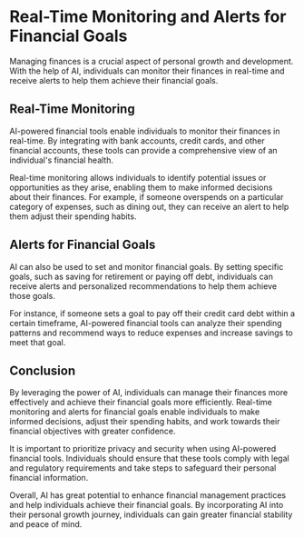 Real-Time Monitoring and Alerts for Financial Goals
=========================================================================================

Managing finances is a crucial aspect of personal growth and development. With the help of AI, individuals can monitor their finances in real-time and receive alerts to help them achieve their financial goals.

Real-Time Monitoring
--------------------

AI-powered financial tools enable individuals to monitor their finances in real-time. By integrating with bank accounts, credit cards, and other financial accounts, these tools can provide a comprehensive view of an individual's financial health.

Real-time monitoring allows individuals to identify potential issues or opportunities as they arise, enabling them to make informed decisions about their finances. For example, if someone overspends on a particular category of expenses, such as dining out, they can receive an alert to help them adjust their spending habits.

Alerts for Financial Goals
--------------------------

AI can also be used to set and monitor financial goals. By setting specific goals, such as saving for retirement or paying off debt, individuals can receive alerts and personalized recommendations to help them achieve those goals.

For instance, if someone sets a goal to pay off their credit card debt within a certain timeframe, AI-powered financial tools can analyze their spending patterns and recommend ways to reduce expenses and increase savings to meet that goal.

Conclusion
----------

By leveraging the power of AI, individuals can manage their finances more effectively and achieve their financial goals more efficiently. Real-time monitoring and alerts for financial goals enable individuals to make informed decisions, adjust their spending habits, and work towards their financial objectives with greater confidence.

It is important to prioritize privacy and security when using AI-powered financial tools. Individuals should ensure that these tools comply with legal and regulatory requirements and take steps to safeguard their personal financial information.

Overall, AI has great potential to enhance financial management practices and help individuals achieve their financial goals. By incorporating AI into their personal growth journey, individuals can gain greater financial stability and peace of mind.


